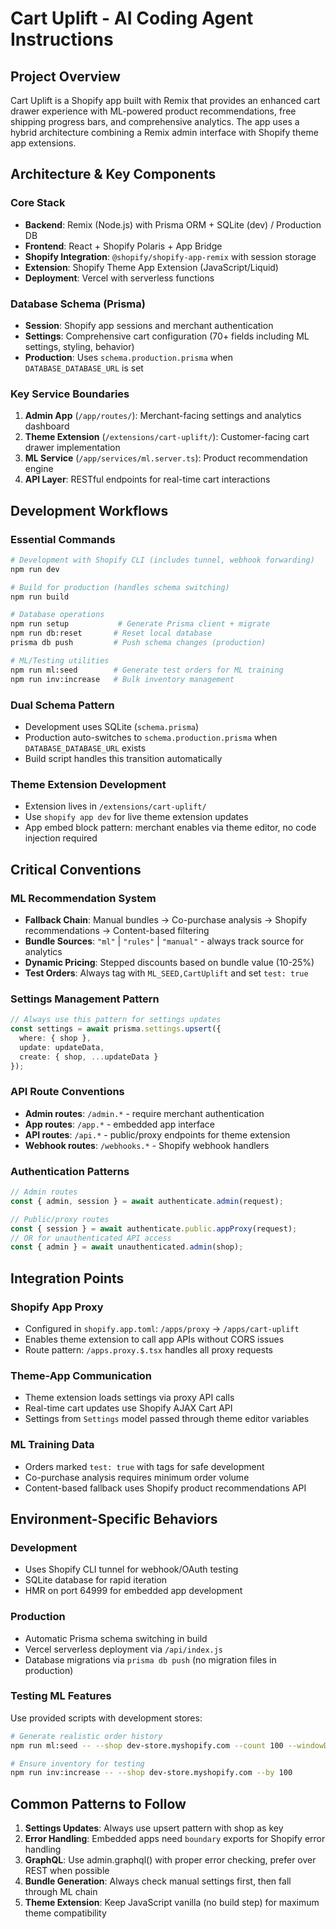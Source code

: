 # Cart Uplift - AI Coding Agent Instructions

## Project Overview
Cart Uplift is a Shopify app built with Remix that provides an enhanced cart drawer experience with ML-powered product recommendations, free shipping progress bars, and comprehensive analytics. The app uses a hybrid architecture combining a Remix admin interface with Shopify theme app extensions.

## Architecture & Key Components

### Core Stack
- **Backend**: Remix (Node.js) with Prisma ORM + SQLite (dev) / Production DB
- **Frontend**: React + Shopify Polaris + App Bridge
- **Shopify Integration**: `@shopify/shopify-app-remix` with session storage
- **Extension**: Shopify Theme App Extension (JavaScript/Liquid)
- **Deployment**: Vercel with serverless functions

### Database Schema (Prisma)
- **Session**: Shopify app sessions and merchant authentication
- **Settings**: Comprehensive cart configuration (70+ fields including ML settings, styling, behavior)
- **Production**: Uses `schema.production.prisma` when `DATABASE_DATABASE_URL` is set

### Key Service Boundaries
1. **Admin App** (`/app/routes/`): Merchant-facing settings and analytics dashboard
2. **Theme Extension** (`/extensions/cart-uplift/`): Customer-facing cart drawer implementation
3. **ML Service** (`/app/services/ml.server.ts`): Product recommendation engine
4. **API Layer**: RESTful endpoints for real-time cart interactions

## Development Workflows

### Essential Commands
```bash
# Development with Shopify CLI (includes tunnel, webhook forwarding)
npm run dev

# Build for production (handles schema switching)
npm run build

# Database operations
npm run setup           # Generate Prisma client + migrate
npm run db:reset       # Reset local database
prisma db push         # Push schema changes (production)

# ML/Testing utilities
npm run ml:seed        # Generate test orders for ML training
npm run inv:increase   # Bulk inventory management
```

### Dual Schema Pattern
- Development uses SQLite (`schema.prisma`)
- Production auto-switches to `schema.production.prisma` when `DATABASE_DATABASE_URL` exists
- Build script handles this transition automatically

### Theme Extension Development
- Extension lives in `/extensions/cart-uplift/`
- Use `shopify app dev` for live theme extension updates
- App embed block pattern: merchant enables via theme editor, no code injection required

## Critical Conventions

### ML Recommendation System
- **Fallback Chain**: Manual bundles → Co-purchase analysis → Shopify recommendations → Content-based filtering
- **Bundle Sources**: `"ml"` | `"rules"` | `"manual"` - always track source for analytics
- **Dynamic Pricing**: Stepped discounts based on bundle value (10-25%)
- **Test Orders**: Always tag with `ML_SEED,CartUplift` and set `test: true`

### Settings Management Pattern
```typescript
// Always use this pattern for settings updates
const settings = await prisma.settings.upsert({
  where: { shop },
  update: updateData,
  create: { shop, ...updateData }
});
```

### API Route Conventions
- **Admin routes**: `/admin.*` - require merchant authentication
- **App routes**: `/app.*` - embedded app interface  
- **API routes**: `/api.*` - public/proxy endpoints for theme extension
- **Webhook routes**: `/webhooks.*` - Shopify webhook handlers

### Authentication Patterns
```typescript
// Admin routes
const { admin, session } = await authenticate.admin(request);

// Public/proxy routes  
const { session } = await authenticate.public.appProxy(request);
// OR for unauthenticated API access
const { admin } = await unauthenticated.admin(shop);
```

## Integration Points

### Shopify App Proxy
- Configured in `shopify.app.toml`: `/apps/proxy` → `/apps/cart-uplift`
- Enables theme extension to call app APIs without CORS issues
- Route pattern: `/apps.proxy.$.tsx` handles all proxy requests

### Theme-App Communication
- Theme extension loads settings via proxy API calls
- Real-time cart updates use Shopify AJAX Cart API
- Settings from `Settings` model passed through theme editor variables

### ML Training Data
- Orders marked `test: true` with tags for safe development
- Co-purchase analysis requires minimum order volume
- Content-based fallback uses Shopify product recommendations API

## Environment-Specific Behaviors

### Development
- Uses Shopify CLI tunnel for webhook/OAuth testing  
- SQLite database for rapid iteration
- HMR on port 64999 for embedded app development

### Production  
- Automatic Prisma schema switching in build
- Vercel serverless deployment via `/api/index.js`
- Database migrations via `prisma db push` (no migration files in production)

### Testing ML Features
Use provided scripts with development stores:
```bash
# Generate realistic order history
npm run ml:seed -- --shop dev-store.myshopify.com --count 100 --windowDays 90

# Ensure inventory for testing
npm run inv:increase -- --shop dev-store.myshopify.com --by 100
```

## Common Patterns to Follow

1. **Settings Updates**: Always use upsert pattern with shop as key
2. **Error Handling**: Embedded apps need `boundary` exports for Shopify error handling  
3. **GraphQL**: Use admin.graphql() with proper error checking, prefer over REST when possible
4. **Bundle Generation**: Always check manual settings first, then fall through ML chain
5. **Theme Extension**: Keep JavaScript vanilla (no build step) for maximum theme compatibility